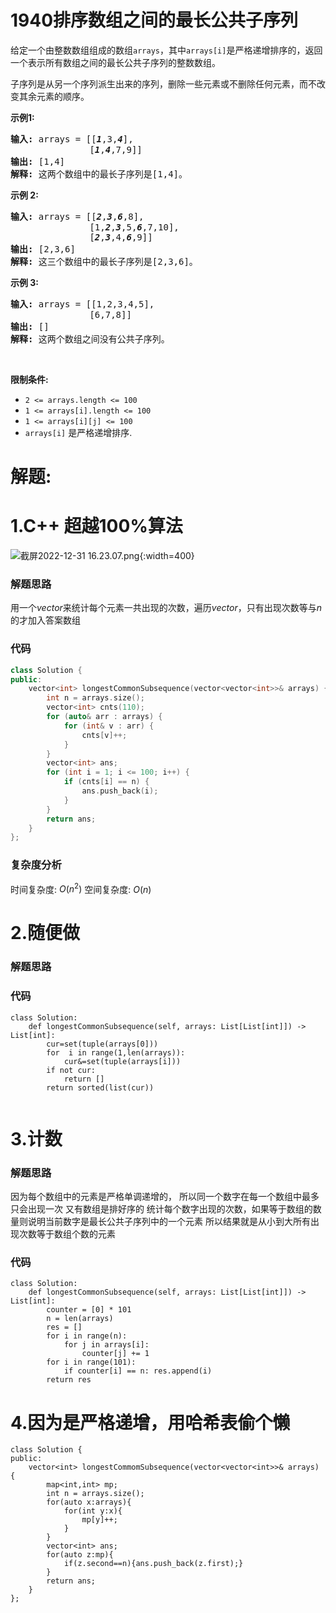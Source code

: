 # 1940排序数组之间的最长公共子序列
<p>给定一个由整数数组组成的数组<code>arrays</code>，其中<code>arrays[i]</code>是严格递增排序的，返回一个表示所有数组之间的最长公共子序列的整数数组。</p>

<p>子序列是从另一个序列派生出来的序列，删除一些元素或不删除任何元素，而不改变其余元素的顺序。</p>

<p><strong>示例1:</strong></p>

<pre>
<strong>输入:</strong> arrays = [[<strong><em>1</em></strong>,3,<strong><em>4</em></strong>],
               [<strong><em>1</em></strong>,<strong><em>4</em></strong>,7,9]]
<strong>输出:</strong> [1,4]
<strong>解释:</strong> 这两个数组中的最长子序列是[1,4]。
</pre>

<p><strong>示例 2:</strong></p>

<pre>
<strong>输入:</strong> arrays = [[<strong><em>2</em></strong>,<strong><em>3</em></strong>,<strong><em>6</em></strong>,8],
               [1,<strong><em>2</em></strong>,<strong><em>3</em></strong>,5,<strong><em>6</em></strong>,7,10],
               [<strong><em>2</em></strong>,<strong><em>3</em></strong>,4,<em><strong>6</strong></em>,9]]
<strong>输出:</strong> [2,3,6]
<strong>解释:</strong> 这三个数组中的最长子序列是[2,3,6]。
</pre>

<p><strong>示例 3:</strong></p>

<pre>
<strong>输入:</strong> arrays = [[1,2,3,4,5],
               [6,7,8]]
<strong>输出:</strong> []
<strong>解释:</strong> 这两个数组之间没有公共子序列。
</pre>

<p> </p>

<p><strong>限制条件:</strong></p>

<ul>
	<li><code>2 <= arrays.length <= 100</code></li>
	<li><code>1 <= arrays[i].length <= 100</code></li>
	<li><code>1 <= arrays[i][j] <= 100</code></li>
	<li><code>arrays[i]</code> 是严格递增排序.</li>
</ul>
































# 解题:
# 1.C++ 超越100%算法
![截屏2022-12-31 16.23.07.png](https://pic.leetcode.cn/1672474996-qaXswY-%E6%88%AA%E5%B1%8F2022-12-31%2016.23.07.png){:width=400}

### 解题思路
用一个$vector$来统计每个元素一共出现的次数，遍历$vector$，只有出现次数等与$n$的才加入答案数组

### 代码

```c++ []
class Solution {
public:
    vector<int> longestCommonSubsequence(vector<vector<int>>& arrays) {
        int n = arrays.size();
        vector<int> cnts(110);
        for (auto& arr : arrays) {
            for (int& v : arr) {
                cnts[v]++;
            }
        }
        vector<int> ans;
        for (int i = 1; i <= 100; i++) {
            if (cnts[i] == n) {
                ans.push_back(i);
            }
        }
        return ans;
    }
};
```

### 复杂度分析
时间复杂度: $O(n^2)$
空间复杂度: $O(n)$
# 2.随便做
### 解题思路

### 代码

```python3
class Solution:
    def longestCommonSubsequence(self, arrays: List[List[int]]) -> List[int]:
        cur=set(tuple(arrays[0]))
        for  i in range(1,len(arrays)):
            cur&=set(tuple(arrays[i]))
        if not cur:
            return []
        return sorted(list(cur))
        
```
# 3.计数
### 解题思路

因为每个数组中的元素是严格单调递增的，
所以同一个数字在每一个数组中最多只会出现一次
又有数组是排好序的
统计每个数字出现的次数，如果等于数组的数量则说明当前数字是最长公共子序列中的一个元素
所以结果就是从小到大所有出现次数等于数组个数的元素


### 代码

```python3
class Solution:
    def longestCommonSubsequence(self, arrays: List[List[int]]) -> List[int]:
        counter = [0] * 101
        n = len(arrays)
        res = []
        for i in range(n):
            for j in arrays[i]:
                counter[j] += 1
        for i in range(101):
            if counter[i] == n: res.append(i)
        return res

```
# 4.因为是严格递增，用哈希表偷个懒
```
class Solution {
public:
    vector<int> longestCommomSubsequence(vector<vector<int>>& arrays) {
        map<int,int> mp;           
        int n = arrays.size();
        for(auto x:arrays){
            for(int y:x){
                mp[y]++;
            }
        }
        vector<int> ans;
        for(auto z:mp){
            if(z.second==n){ans.push_back(z.first);}
        }
        return ans;
    }
};
```

